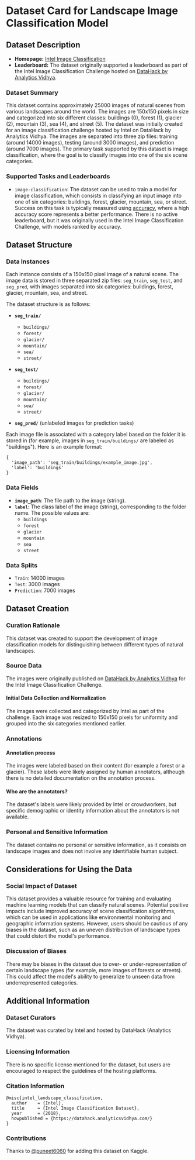 # Dataset Card for Landscape Image Classification Model

## Dataset Description

- **Homepage:** [Intel Image Classification](https://www.kaggle.com/datasets/puneet6060/intel-image-classification/data)
- **Leaderboard:** The dataset originally supported a leaderboard as part of the Intel Image Classification Challenge hosted on [DataHack by Analytics Vidhya](https://datahack.analyticsvidhya.com/).


### Dataset Summary

This dataset contains approximately 25000 images of natural scenes from various landscapes around the world. The images are 150x150 pixels in size and categorized into six different classes: buildings (0), forest (1), glacier (2), mountain (3), sea (4), and street (5). The dataset was initially created for an image classification challenge hosted by Intel on DataHack by Analytics Vidhya. The images are separated into three zip files: training (around 14000 images), testing (around 3000 images), and prediction (around 7000 images). The primary task supported by this dataset is image classification, where the goal is to classify images into one of the six scene categories.

### Supported Tasks and Leaderboards

- `image-classification`: The dataset can be used to train a model for image classification, which consists in classifying an input image into one of six categories: buildings, forest, glacier, mountain, sea, or street. Success on this task is typically measured using [accuracy](https://huggingface.co/spaces/evaluate-metric/accuracy), where a high accuracy score represents a better performance.
There is no active leaderboard, but it was originally used in the Intel Image Classification Challenge, with models ranked by accuracy.

## Dataset Structure

### Data Instances

Each instance consists of a 150x150 pixel image of a natural scene. The image data is stored in three separated zip files: `seg_train`, `seg_test`, and `seg_pred`, with images separated into six categories: buildings, forest, glacier, mountain, sea, and street. 

The dataset structure is as follows:

- **`seg_train/`**  
  - `buildings/`  
  - `forest/`  
  - `glacier/`  
  - `mountain/`  
  - `sea/`  
  - `street/`  

- **`seg_test/`**  
  - `buildings/`  
  - `forest/`  
  - `glacier/`  
  - `mountain/`  
  - `sea/`  
  - `street/`  

- **`seg_pred/`** (unlabeled images for prediction tasks)

Each image file is associated with a category label based on the folder it is stored in (for example, images in `seg_train/buildings/` are labeled as "buildings"). Here is an example format:

```
{
  'image_path': 'seg_train/buildings/example_image.jpg',
  'label': 'buildings'
}
```

### Data Fields

- **`image_path`**: The file path to the image (string).
- **`label`**: The class label of the image (string), corresponding to the folder name. The possible values are:
  - `buildings`
  - `forest`
  - `glacier`
  - `mountain`
  - `sea`
  - `street`


### Data Splits

- `Train`: 14000 images
- `Test`: 3000 images
- `Prediction`: 7000 images


## Dataset Creation

### Curation Rationale

This dataset was created to support the development of image classification models for distinguishing between different types of natural landscapes.

### Source Data

The images were originally published on [DataHack by Analytics Vidhya](https://datahack.analyticsvidhya.com/) for the Intel Image Classification Challenge.

#### Initial Data Collection and Normalization

The images were collected and categorized by Intel as part of the challenge. Each image was resized to 150x150 pixels for uniformity and grouped into the six categories mentioned earlier. 

### Annotations

#### Annotation process

The images were labeled based on their content (for example a forest or a glacier). These labels were likely assigned by human annotators, although there is no detailed documentation on the annotation process.

#### Who are the annotators?

The dataset's labels were likely provided by Intel or crowdworkers, but specific demographic or identity information about the annotators is not available.

### Personal and Sensitive Information

The dataset contains no personal or sensitive information, as it consists on landscape images and does not involve any identifiable human subject.

## Considerations for Using the Data

### Social Impact of Dataset

This dataset provides a valuable resource for training and evaluating machine learning models that can classify natural scenes. Potential positive impacts include improved accuracy of scene classification algorithms, which can be used in applications like environmental monitoring and geographic information systems. However, users should be cautious of any biases in the dataset, such as an uneven distribution of landscape types that could distort the model's performance.

### Discussion of Biases

There may be biases in the dataset due to over- or under-representation of certain landscape types (for example, more images of forests or streets). This could affect the model's ability to generalize to unseen data from underrepresented categories.


## Additional Information

### Dataset Curators

The dataset was curated by Intel and hosted by DataHack (Analytics Vidhya).

### Licensing Information

There is no specific license mentioned for the dataset, but users are encouraged to respect the guidelines of the hosting platforms.

### Citation Information

```
@misc{intel_landscape_classification,
  author    = {Intel},
  title     = {Intel Image Classification Dataset},
  year      = {2018},
  howpublished = {https://datahack.analyticsvidhya.com/}
}
```

### Contributions

Thanks to [@puneet6060](https://github.com/puneet6060) for adding this dataset on Kaggle.
